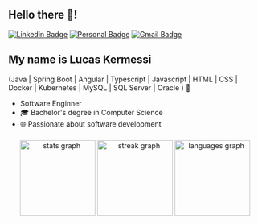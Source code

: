 <h2 align="left">Hello there 👋!</h2>

[![Linkedin Badge](https://img.shields.io/badge/-LinkedIn-424452?style=flat-square&logo=Linkedin&logoColor=white&link=https://www.linkedin.com/in/lucaskermessi/)](https://www.linkedin.com/in/lucaskermessi/)
[![Personal Badge](https://img.shields.io/badge/-Website-424452?style=flat-square&logo=Me&logoColor=white&link=https://www.google.com/)](https://google.com/)
[![Gmail Badge](https://img.shields.io/badge/-lucaskermessi@gmail.com-424452?style=flat-square&logo=Gmail&logoColor=white&link=mailto:lucaskermessi@gmail.com)](mailto:lucaskermessi@gmail.com)


## My name is Lucas Kermessi
(Java | Spring Boot | Angular | Typescript | Javascript | HTML | CSS | Docker | Kubernetes | MySQL | SQL Server | Oracle ) 🚀
- Software Enginner
- 🎓 Bachelor's degree in Computer Science
- 🌐 Passionate about software development 


###

<div align="center">
  <img src="https://github-readme-stats.vercel.app/api?username=lucaskrms&hide_title=false&hide_rank=false&show_icons=true&include_all_commits=true&count_private=true&disable_animations=false&theme=dracula&locale=en&hide_border=false" height="150" alt="stats graph"  />
  <img src="https://streak-stats.demolab.com?user=lucaskrms&locale=en&mode=daily&theme=dracula&hide_border=false&border_radius=5" height="150" alt="streak graph"  />
  <img src="https://github-readme-stats.vercel.app/api/top-langs?username=lucaskrms&locale=en&hide_title=false&layout=compact&card_width=320&langs_count=5&theme=dracula&hide_border=false" height="150" alt="languages graph"  />
</div>

###
